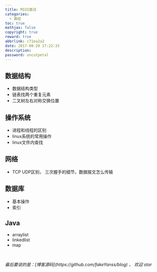 ```yaml
---
title: MIUI面试
categories:
  - 面经
toc: true
mathjax: false
copyright: true
reward: true
abbrlink: c71ea2a2
date: 2017-08-20 17:22:33
description:
password: uncutpetal
---
```


## 数据结构

* 数据结构类型
* 链表找两个重复元素
* 二叉树左右对称交换位置

## 操作系统

* 进程和线程的区别
* linux系统的常用操作
* linux文件内查找

## 网络

* TCP UDP区别， 三次握手的细节，数据报文怎么传输

## 数据库

* 基本操作
* 索引

## Java

* arraylist
* linkedlist
* map

<br>

<p id="div-border-top-green"><i>最后要说的是：[博客源码](https://github.com/fakeYanss/blog) ， 欢迎 star</i></p>

